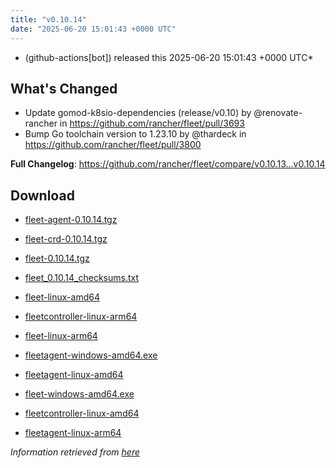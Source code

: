```yaml
---
title: "v0.10.14"
date: "2025-06-20 15:01:43 +0000 UTC"
---
```



*  (github-actions[bot]) released this 2025-06-20 15:01:43 +0000 UTC*


## What's Changed
* Update gomod-k8sio-dependencies (release/v0.10) by @renovate-rancher in https://github.com/rancher/fleet/pull/3693
* Bump Go toolchain version to 1.23.10 by @thardeck in https://github.com/rancher/fleet/pull/3800


**Full Changelog**: https://github.com/rancher/fleet/compare/v0.10.13...v0.10.14


## Download

* [fleet-agent-0.10.14.tgz](https://github.com/rancher/fleet/releases/download/v0.10.14/fleet-agent-0.10.14.tgz)

* [fleet-crd-0.10.14.tgz](https://github.com/rancher/fleet/releases/download/v0.10.14/fleet-crd-0.10.14.tgz)

* [fleet-0.10.14.tgz](https://github.com/rancher/fleet/releases/download/v0.10.14/fleet-0.10.14.tgz)

* [fleet_0.10.14_checksums.txt](https://github.com/rancher/fleet/releases/download/v0.10.14/fleet_0.10.14_checksums.txt)

* [fleet-linux-amd64](https://github.com/rancher/fleet/releases/download/v0.10.14/fleet-linux-amd64)

* [fleetcontroller-linux-arm64](https://github.com/rancher/fleet/releases/download/v0.10.14/fleetcontroller-linux-arm64)

* [fleet-linux-arm64](https://github.com/rancher/fleet/releases/download/v0.10.14/fleet-linux-arm64)

* [fleetagent-windows-amd64.exe](https://github.com/rancher/fleet/releases/download/v0.10.14/fleetagent-windows-amd64.exe)

* [fleetagent-linux-amd64](https://github.com/rancher/fleet/releases/download/v0.10.14/fleetagent-linux-amd64)

* [fleet-windows-amd64.exe](https://github.com/rancher/fleet/releases/download/v0.10.14/fleet-windows-amd64.exe)

* [fleetcontroller-linux-amd64](https://github.com/rancher/fleet/releases/download/v0.10.14/fleetcontroller-linux-amd64)

* [fleetagent-linux-arm64](https://github.com/rancher/fleet/releases/download/v0.10.14/fleetagent-linux-arm64)



*Information retrieved from [here](https://github.com/rancher/fleet/releases/tag/v0.10.14)*

